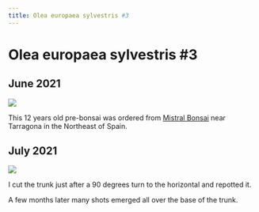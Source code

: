 ```yaml
---
title: Olea europaea sylvestris #3
---
```


# Olea europaea sylvestris #3

## June 2021

![](/images/bonsai/2021-06-30-olea-europaea-sylvestris-2.jpg)

This 12 years old pre-bonsai was ordered from [Mistral Bonsai](https://www.mistralbonsai.com)
near Tarragona in the Northeast of Spain.

## July 2021

![](/images/bonsai/2021-07-10-olea-europaea-sylvestris-2.jpg)

I cut the trunk just after a 90 degrees turn to the horizontal and repotted it.

A few months later many shots emerged all over the base of the trunk.
